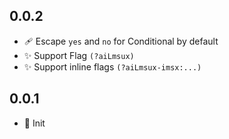 
## 0.0.2

- 🩹 Escape `yes` and `no` for Conditional by default
- ✨ Support Flag `(?aiLmsux)`
- ✨ Support inline flags `(?aiLmsux-imsx:...)`

## 0.0.1

- 🎉 Init

